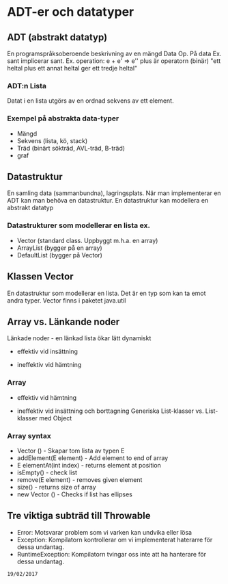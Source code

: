# ADT-er och datatyper

## ADT (abstrakt datatyp)
En programspråksoberoende beskrivning av en mängd
Data
Op. På data
Ex. sant implicerar sant.
Ex. operation: e + e' => e'' plus är operatorn (binär)
"ett heltal plus ett annat heltal ger ett tredje heltal"

### ADT:n Lista
Datat i en lista utgörs av en ordnad sekvens av ett element.

### Exempel på abstrakta data-typer
* Mängd
* Sekvens (lista, kö, stack)
* Träd (binärt sökträd, AVL-träd, B-träd)
* graf


## Datastruktur
En samling data (sammanbundna), lagringsplats.
När man implementerar en ADT kan man behöva en datastruktur.
En datastruktur kan modellera en abstrakt datatyp

### Datastrukturer som modellerar en lista ex.
* Vector (standard class. Uppbyggt m.h.a. en array)
* ArrayList (bygger på en array)
* DefaultList (bygger på Vector)

## Klassen Vector
En datastruktur som modellerar en lista.
Det är en typ som kan ta emot andra typer.
Vector finns i paketet java.util

## Array vs. Länkande noder

Länkade noder - en länkad lista ökar lätt dynamiskt
+ effektiv vid insättning
- ineffektiv vid hämtning

### Array
+ effektiv vid hämtning
- ineffektiv vid insättning och borttagning
Generiska List-klasser vs. List-klasser med Object

### Array syntax
* Vector <E>() - Skapar tom lista av typen E
* addElement(E element) - Add element to end of array
* E elementAt(int index) - returns element at position
* isEmpty() - check list
* remove(E element) - removes given element
* size() - returns size of array
* new Vector <Ellipse> () - Checks if list has ellipses

## Tre viktiga subträd till Throwable
* Error: Motsvarar problem som vi varken kan undvika eller lösa
* Exception: Kompilatorn kontrollerar om vi implementerat haterarre för dessa undantag.
* RuntimeException: Kompilatorn tvingar oss inte att ha hanterare för dessa undantag.

`19/02/2017`
